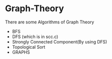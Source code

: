 # Graph-Theory

There are some Algorithms of Graph Theory

* BFS 
* DFS (which is in scc.c)
* Strongly Connected Component(By using DFS)
* Topological Sort
* GRAPHS
